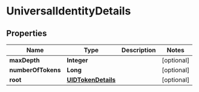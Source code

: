 

# UniversalIdentityDetails


## Properties

| Name | Type | Description | Notes |
|------------ | ------------- | ------------- | -------------|
|**maxDepth** | **Integer** |  |  [optional] |
|**numberOfTokens** | **Long** |  |  [optional] |
|**root** | [**UIDTokenDetails**](UIDTokenDetails.md) |  |  [optional] |



